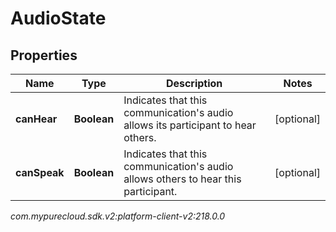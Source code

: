 # AudioState


## Properties

| Name | Type | Description | Notes |
| ------------ | ------------- | ------------- | ------------- |
| **canHear** | **Boolean** | Indicates that this communication's audio allows its participant to hear others. |  [optional] |
| **canSpeak** | **Boolean** | Indicates that this communication's audio allows others to hear this participant. |  [optional] |




_com.mypurecloud.sdk.v2:platform-client-v2:218.0.0_
